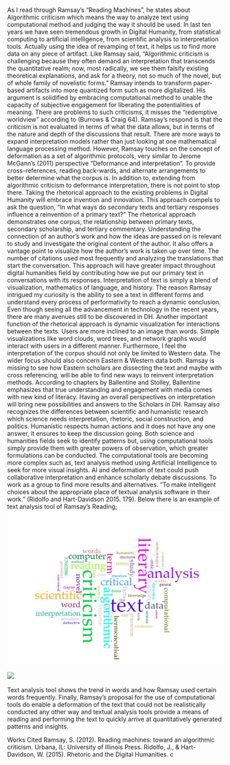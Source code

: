 As I read through Ramsay’s “Reading Machines”, he states about Algorithmic criticism which means the way to analyze text using computational method and judging the way it should be used. In last ten years we have seen tremendous growth in Digital Humanity, from statistical computing to artificial intelligence, from scientific analysis to interpretation tools. Actually using the idea of revamping of text, it helps us to find more data on any piece of artifact. Like Ramsay said, “Algorithmic criticism is challenging because they often demand an interpretation that transcends the quantitative realm; now, most radically, we see them falsify existing theoretical explanations, and ask for a theory, not so much of the novel, but of whole family of novelistic forms.” 
Ramsay intends to transform paper-based artifacts into more quantized form such as more digitalized. His argument is solidified by embracing computational method to unable the capacity of subjective engagement for liberating the potentialities of meaning. There are problems to such criticisms, it misses the “redemptive worldview” according to (Burrows & Craig 64). Ramsay’s respond is that the criticism is not evaluated in terms of what the data allows, but in terms of the nature and depth of the discussions that result. There are more ways to expand interpretation models rather than just looking at one mathematical language processing method. However, Ramsay touches on the concept of deformation as a set of algorithmic protocols, very similar to Jerome McGann’s (2011) perspective “Deformance and interpretation”. To provide cross-references, reading back-wards, and alternate arrangements to better determine what the corpus is. In addition to, extending from algorithmic criticism to deformance interpretation, there is not point to stop there. Taking the rhetorical approach to the existing problems in Digital Humanity will embrace invention and innovation. This approach compels to ask the question, “In what ways do secondary texts and tertiary responses influence a reinvention of a primary text?”
The rhetorical approach demonstrates one corpus, the relationship between primary texts, secondary scholarship, and tertiary commentary. Understanding the connection of an author’s work and how the ideas are passed on is relevant to study and investigate the original content of the author. It also offers a vantage point to visualize how the author’s work is taken up over time. The number of citations used most frequently and analyzing the translations that start the conversation. This approach will have greater impact throughout digital humanities field by contributing how we put our primary text in conversations with its responses. 	Interpretation of text is simply a blend of visualization, mathematics of language, and history. The reason Ramsay intrigued my curiosity is the ability to see a text in different forms and understand every process of performativity to reach a dynamic conclusion. Even though seeing all the advancement in technology in the recent years, there are many avenues still to be discovered in DH. Another important function of the rhetorical approach is dynamic visualization for interactions between the texts. Users are more inclined to an image than words. Simple visualizations like word clouds, word trees, and network graphs would interact with users in a different manner. Furthermore, I feel the interpretation of the corpus should not only be limited to Western data. The wider focus should also concern Eastern & Western data both. Ramsay is missing to see how Eastern scholars are dissecting the text and maybe with cross referencing, will be able to find new ways to reinvent interpretation methods. According to chapters by Ballentine and Stolley, Ballentine emphasizes that true understanding and engagement with media comes with new kind of literacy. Having an overall perspectives on interpretation will bring new possibilities and answers to the Scholars in DH. 
Ramsay also recognizes the differences between scientific and humanistic research which science needs interpretation, rhetoric, social construction, and politics. Humanistic respects human actions and it does not have any one answer, it ensures to keep the discussion going. Both science and humanities fields seek to identify patterns but, using computational tools simply provide them with greater powers of observation, which greater formulations can be conducted. The computational tools are becoming more complex such as, text analysis method using Artificial Intelligence to seek for more visual insights. AI and deformation of text could push collaborative interpretation and enhance scholarly debate discussions. To work as a group to find more results and alternatives. “To make intelligent choices about the appropriate place of textual analysis software in their work.” (Ridolfo and Hart-Davidson 2015. 179).  Below there is an example of text analysis tool of Ramsay’s Reading;
 ![](images/Snip.JPG)

 ![](images/snip2.JPG)
 
Text analysis tool shows the trend in words and how Ramsay used certain words frequently. Finally, Ramsay’s proposal for the use of computational tools do enable a deformation of the text that could not be realistically conducted any other way and textual analysis tools provide a means of reading and performing the text to quickly arrive at quantitatively generated patterns and insights.

Works Cited
Ramsay, S. (2012). Reading machines: toward an algorithmic criticism. Urbana, IL: University of Illinois Press.
Ridolfo, J., & Hart-Davidson, W. (2015). Rhetoric and the Digital Humanities.
c
